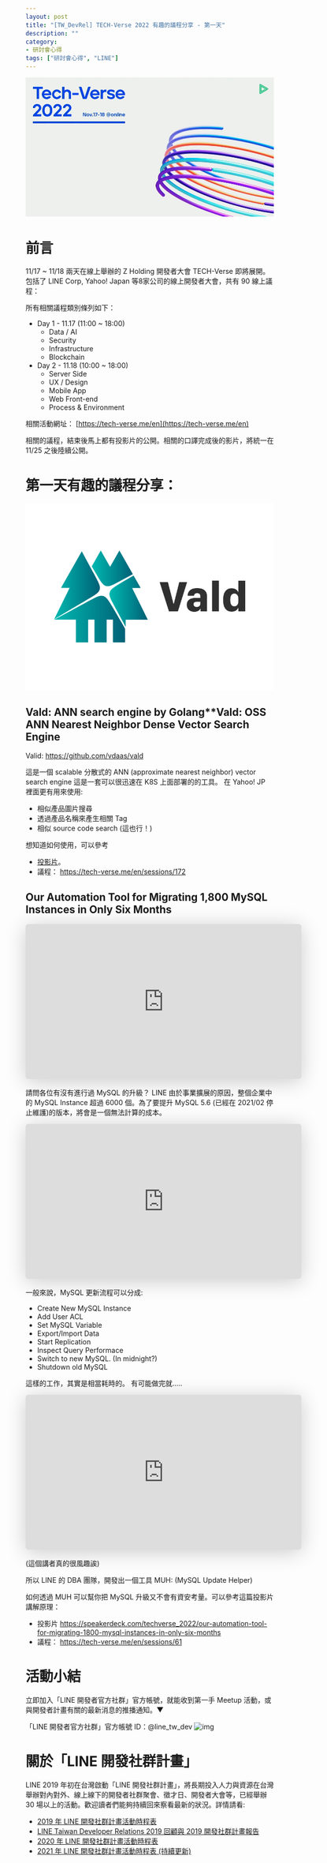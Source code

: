 ```yaml
---
layout: post
title: "[TW_DevRel] TECH-Verse 2022 有趣的議程分享 - 第一天"
description: ""
category: 
- 研討會心得
tags: ["研討會心得", "LINE"]
---
```


![image-20221118150105191](../images/2021/image-20221118150105191.png)

# 前言

11/17 ~ 11/18 兩天在線上舉辦的 Z Holding 開發者大會 TECH-Verse 即將展開。包括了 LINE Corp, Yahoo! Japan 等8家公司的線上開發者大會，共有 90 線上議程：

所有相關議程類別條列如下：

- Day 1 - 11.17 (11:00 ~ 18:00)
  - Data / AI
  - Security
  - Infrastructure
  - Blockchain
- Day 2 - 11.18 (10:00 ~ 18:00)
  - Server Side
  - UX / Design
  - Mobile App
  - Web Front-end
  - Process & Environment

相關活動網址： [https://tech-verse.me/en](https://tech-verse.me/en)

相關的議程，結束後馬上都有投影片的公開。相關的口譯完成後的影片，將統一在 11/25 之後陸續公開。

# 第一天有趣的議程分享：

![img](https://github.com/vdaas/vald/raw/main/assets/image/readme.svg)

## Vald: ANN search engine by Golang**Vald: OSS ANN Nearest Neighbor Dense Vector Search Engine

Valid: https://github.com/vdaas/vald

這是一個 scalable 分散式的 ANN (approximate nearest neighbor) vector search engine 這是一套可以很迅速在 K8S 上面部署的的工具。 在 Yahoo! JP 裡面更有用來使用:

- 相似產品圖片搜尋
- 透過產品名稱來產生相關 Tag
- 相似 source code search (這也行！)

想知道如何使用，可以參考

- [投影片](https://speakerdeck.com/techverse_2022/vald-oss-ann-nearest-neighbor-dense-vector-search-engine-introduction-and-case-studies)。
- 議程： https://tech-verse.me/en/sessions/172

## Our Automation Tool for Migrating 1,800 MySQL Instances in Only Six Months

<iframe class="speakerdeck-iframe" frameborder="0" src="https://speakerdeck.com/player/52b80ea6286f4fa9ad587699c3324731" title="Our Automation Tool for Migrating 1,800 MySQL Instances in Only Six Months" allowfullscreen="true" mozallowfullscreen="true" webkitallowfullscreen="true" style="border: 0px; background: padding-box padding-box rgba(0, 0, 0, 0.1); margin: 0px; padding: 0px; border-radius: 6px; box-shadow: rgba(0, 0, 0, 0.2) 0px 5px 40px; width: 560px; height: 314px;" data-ratio="1.78343949044586"></iframe>

請問各位有沒有進行過 MySQL 的升級？ LINE 由於事業擴展的原因，整個企業中的 MySQL Instance 超過 6000 個。為了要提升 MySQL 5.6 (已經在 2021/02 停止維護)的版本，將會是一個無法計算的成本。 

<iframe class="speakerdeck-iframe" frameborder="0" src="https://speakerdeck.com/player/52b80ea6286f4fa9ad587699c3324731?slide=15" title="Our Automation Tool for Migrating 1,800 MySQL Instances in Only Six Months" allowfullscreen="true" mozallowfullscreen="true" webkitallowfullscreen="true" style="border: 0px; background: padding-box padding-box rgba(0, 0, 0, 0.1); margin: 0px; padding: 0px; border-radius: 6px; box-shadow: rgba(0, 0, 0, 0.2) 0px 5px 40px; width: 560px; height: 314px;" data-ratio="1.78343949044586"></iframe>

一般來說，MySQL 更新流程可以分成:

- Create New MySQL Instance
- Add User ACL
- Set MySQL Variable
- Export/Import Data
- Start Replication
- Inspect Query Performace
- Switch to new MySQL. (In midnight?)
- Shutdown old MySQL

這樣的工作，其實是相當耗時的。 有可能做完就..... 

<iframe class="speakerdeck-iframe" frameborder="0" src="https://speakerdeck.com/player/52b80ea6286f4fa9ad587699c3324731?slide=17" title="Our Automation Tool for Migrating 1,800 MySQL Instances in Only Six Months" allowfullscreen="true" mozallowfullscreen="true" webkitallowfullscreen="true" style="border: 0px; background: padding-box padding-box rgba(0, 0, 0, 0.1); margin: 0px; padding: 0px; border-radius: 6px; box-shadow: rgba(0, 0, 0, 0.2) 0px 5px 40px; width: 560px; height: 314px;" data-ratio="1.78343949044586"></iframe>

(這個講者真的很風趣誒)

所以 LINE 的 DBA 團隊，開發出一個工具 MUH: (MySQL Update Helper)

如何透過 MUH 可以幫你把 MySQL 升級又不會有資安考量。可以參考這篇投影片講解原理：

- 投影片 https://speakerdeck.com/techverse_2022/our-automation-tool-for-migrating-1800-mysql-instances-in-only-six-months
- 議程： https://tech-verse.me/en/sessions/61

# 活動小結

立即加入「LINE 開發者官方社群」官方帳號，就能收到第一手 Meetup 活動，或與開發者計畫有關的最新消息的推播通知。▼

「LINE 開發者官方社群」官方帳號 ID：@line_tw_dev
![img](https://www.evanlin.com/images/2020/line-tw-dev-qr.png)

# 關於「LINE 開發社群計畫」

LINE 2019 年初在台灣啟動「LINE 開發社群計畫」，將長期投入人力與資源在台灣舉辦對內對外、線上線下的開發者社群聚會、徵才日、開發者大會等，已經舉辦 30 場以上的活動。歡迎讀者們能夠持續回來察看最新的狀況。詳情請看:

- [2019 年 LINE 開發社群計畫活動時程表](https://engineering.linecorp.com/zh-hant/blog/line-taiwan-developer-relations-2019-plan/)
- [LINE Taiwan Developer Relations 2019 回顧與 2019 開發社群計畫報告](https://engineering.linecorp.com/zh-hant/blog/line-taiwan-developer-relations-2019/)
- [2020 年 LINE 開發社群計畫活動時程表](https://engineering.linecorp.com/zh-hant/blog/2020-line-tw-devrel/)
- [2021 年 LINE 開發社群計畫活動時程表 (持續更新)](https://engineering.linecorp.com/zh-hant/blog/2021-line-tw-devrel/)